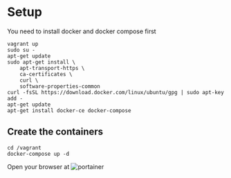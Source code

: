 # Setup

You need to install docker and docker compose first

```
vagrant up
sudo su -
apt-get update
sudo apt-get install \
    apt-transport-https \
    ca-certificates \
    curl \
    software-properties-common
curl -fsSL https://download.docker.com/linux/ubuntu/gpg | sudo apt-key add -
apt-get update
apt-get install docker-ce docker-compose
```
## Create the containers

```
cd /vagrant
docker-compose up -d
```

Open your browser at ![portainer](http://192.168.114.101/portainer)


